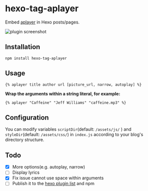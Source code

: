 # hexo-tag-aplayer

Embed [aplayer](https://github.com/DIYgod/APlayer) in Hexo posts/pages.

![plugin screenshot](http://7jpp1d.com1.z0.glb.clouddn.com/QQ20160202-5.png)

## Installation

	npm install hexo-tag-aplayer

## Usage

	{% aplayer title author url [picture_url, narrow, autoplay] %}

**Wrap the arguments within a string literal, for example:**

	{% aplayer "Caffeine" "Jeff Williams" "caffeine.mp3" %}

## Configuration

You can modify variables `scriptDir`(default: `/assets/js/` ) and `styleDir`(default: `/assets/css/`) in `index.js` according to your blog's directory structure.

## Todo

- [x] More options(e.g. autoplay, narrow)
- [ ] Display lyrics
- [x] Fix issue cannot use space within arguments
- [ ] Publish it to the [hexo plugin list](https://hexo.io/plugins) and npm
